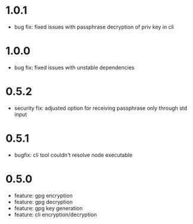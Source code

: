 # 1.0.1
- bug fix: fixed issues with passphrase decryption of priv key in cli

# 1.0.0
- bug fix: fixed issues with unstable dependencies

# 0.5.2
- security fix: adjusted option for receiving passphrase only through std input

# 0.5.1
- bugfix: cli tool couldn't resolve node executable

# 0.5.0
- feature: gpg encryption
- feature: gpg decryption
- feature: gpg key generation
- feature: cli encryption/decryption
